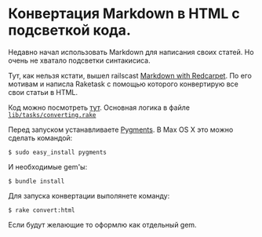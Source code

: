 # Конвертация Markdown в HTML с подсветкой кода.

Недавно начал использовать Markdown для написания своих статей.
Но очень не хватало подсветки синтакисиса.

Тут, как нельзя кстати, вышел railscast [Markdown with Redcarpet](http://railscasts.com/episodes/272-markdown-with-redcarpet).
По его мотивам и написла Raketask с помощью которого конвертирую
все свои статьи в HTML.

Код можно посмотреть [тут](https://github.com/shir/articles). Основная логика
в файле [`lib/tasks/converting.rake`](https://github.com/shir/articles/blob/master/lib/tasks/converting.rake)

Перед запуском устанавливаете [Pygments](http://pygments.org/).
В Max OS X это можно сделать командой:

```console
$ sudo easy_install pygments
```

И необходимые gem'ы:

```console
$ bundle install
```

Для запуска конвертации выполянете команду:

```console
$ rake convert:html
```
Если будут желающие то оформлю как отдельный gem.
